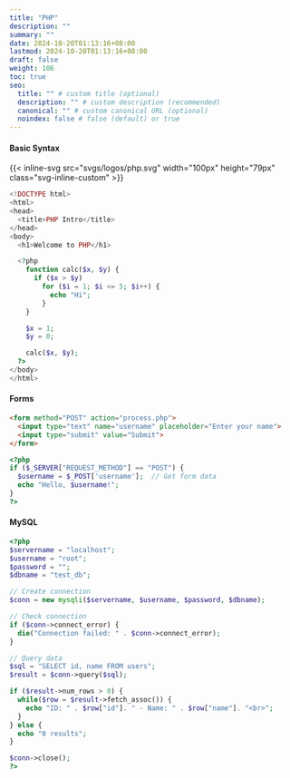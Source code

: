 ```yaml
---
title: "PHP"
description: ""
summary: ""
date: 2024-10-20T01:13:16+08:00
lastmod: 2024-10-20T01:13:16+08:00
draft: false
weight: 106
toc: true
seo:
  title: "" # custom title (optional)
  description: "" # custom description (recommended)
  canonical: "" # custom canonical URL (optional)
  noindex: false # false (default) or true
---
```


#### Basic Syntax

{{< inline-svg src="svgs/logos/php.svg" width="100px" height="79px" class="svg-inline-custom" >}}

```php
<!DOCTYPE html>
<html>
<head>
  <title>PHP Intro</title>
</head>
<body>
  <h1>Welcome to PHP</h1>

  <?php
    function calc($x, $y) {
      if ($x > $y)
        for ($i = 1; $i <= 5; $i++) {
          echo "Hi";
        }
    }

    $x = 1;
    $y = 0;

    calc($x, $y);
  ?>
</body>
</html>
```

#### Forms

```html
<form method="POST" action="process.php">
  <input type="text" name="username" placeholder="Enter your name">
  <input type="submit" value="Submit">
</form>
```

```php {title="process.php"}
<?php
if ($_SERVER["REQUEST_METHOD"] == "POST") {
  $username = $_POST['username'];  // Get form data
  echo "Hello, $username!";
}
?>
```

#### MySQL

```php
<?php
$servername = "localhost";
$username = "root";
$password = "";
$dbname = "test_db";

// Create connection
$conn = new mysqli($servername, $username, $password, $dbname);

// Check connection
if ($conn->connect_error) {
  die("Connection failed: " . $conn->connect_error);
}

// Query data
$sql = "SELECT id, name FROM users";
$result = $conn->query($sql);

if ($result->num_rows > 0) {
  while($row = $result->fetch_assoc()) {
    echo "ID: " . $row["id"]. " - Name: " . $row["name"]. "<br>";
  }
} else {
  echo "0 results";
}

$conn->close();
?>
```
